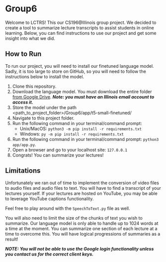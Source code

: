 # Group6
Welcome to LCTRS! This our CS196@Illinois group project. We decided to create a tool to summarize lecture transcripts to assist students in online learning. Below, you can find instructions to use our project and get some insight into what we did.

## How to Run
To run our project, you will need to install our finetuned language model. Sadly, it is too large to store on GitHub, so you will need to follow the instructions below to install the model.

 1. Clone this repository.
 2. Download the language model. You must download the entire folder [from Google Drive](https://drive.google.com/drive/folders/1TTnF539398dDx8kxmE_14ZbcbGPnsmN2?usp=sharing). ***Note: you must have an Illinois email account to access it.***
3. Store the model under the path <path_to_project_folder>/Group6/app/t5-small-finetuned/ 
4. Navigate to this project folder.
5. Run the following command in your terminal/command prompt:
	* Unix/MacOS: `python3 -m pip install -r requirements.txt`
	* Windows: `py -m pip install -r requirements.txt`
6. Run the following command in your terminal/command prompt: `python3 app/app.py`.
7. Open a browser and go to your localhost site: `127.0.0.1`
8. Congrats! You can summarize your lectures!

## Limitations
Unfortunately we ran out of time to implement the conversion of video files to audio files and audio files to text. You will have to find a transcript of your lectures yourself. If your lectures are hosted on YouTube, you may be able to leverage  YouTube captions functionality. 

Feel free to play around with the `SpeechToText.py` file as well. 

You will also need to limit the size of the chunks of text you wish to summarize. Our language model is only able to handle up to 1024 words at a time at the moment. You can summarize one section of each lecture at a time to overcome this. You will have logical progressions of summaries as a result!

***NOTE: You will not be able to use the Google login functionality unless you contact us for the correct client keys.***

